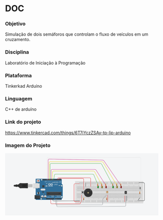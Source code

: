 # DOC  
### Objetivo  
Simulação de dois semáforos que controlam o fluxo de veículos em um cruzamento.  
### Disciplina  
Laboratório de Iniciação à Programação  
### Plataforma  
Tinkerkad Arduíno  
### Linguagem  
C++ de arduíno  
### Link do projeto  
https://www.tinkercad.com/things/6T7iYczZSAy-tp-lip-arduino  
### Imagem do Projeto
![imagem do projeto](/arduino/tp-semaforo/codigo/img/arduino_visual.png)